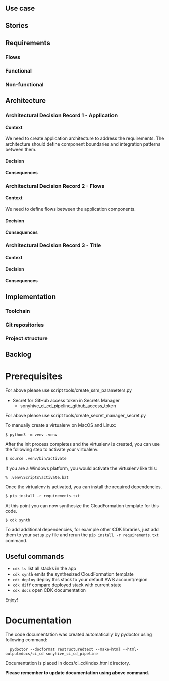 ## Use case

## Stories

## Requirements

### Flows

### Functional

### Non-functional

## Architecture

### Architectural Decision Record 1 - Application

#### Context

We need to create application architecture to address the requirements. The architecture should define component
boundaries and integration patterns between them.

#### Decision

#### Consequences

### Architectural Decision Record 2 - Flows

#### Context

We need to define flows between the application components.

#### Decision

#### Consequences

### Architectural Decision Record 3 - Title

#### Context

#### Decision

#### Consequences

## Implementation

### Toolchain

### Git repositories

### Project structure

## Backlog

# Prerequisites

For above please use script tools/create_ssm_parameters.py

* Secret for GitHub access token in Secrets Manager
  * sonyhive_ci_cd_pipeline_github_access_token

For above please use script tools/create_secret_manager_secret.py

To manually create a virtualenv on MacOS and Linux:

```
$ python3 -m venv .venv
```

After the init process completes and the virtualenv is created, you can use the following
step to activate your virtualenv.

```
$ source .venv/bin/activate
```

If you are a Windows platform, you would activate the virtualenv like this:

```
% .venv\Scripts\activate.bat
```

Once the virtualenv is activated, you can install the required dependencies.

```
$ pip install -r requirements.txt
```

At this point you can now synthesize the CloudFormation template for this code.

```
$ cdk synth
```

To add additional dependencies, for example other CDK libraries, just add
them to your `setup.py` file and rerun the `pip install -r requirements.txt`
command.

## Useful commands

* `cdk ls`          list all stacks in the app
* `cdk synth`       emits the synthesized CloudFormation template
* `cdk deploy`      deploy this stack to your default AWS account/region
* `cdk diff`        compare deployed stack with current state
* `cdk docs`        open CDK documentation

Enjoy!

# Documentation

The code documentation was created automatically by pydoctor using following command:

```shell
  pydoctor --docformat restructuredtext --make-html --html-output=docs/ci_cd sonyhive_ci_cd_pipeline
```

Documentation is placed in docs/ci_cd/index.html directory.

**Please remember to update documentation using above command.**
